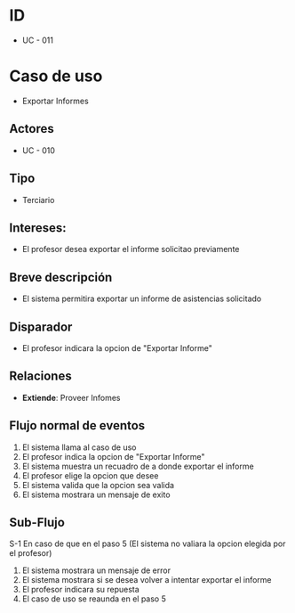# ID
- UC - 011
  
# Caso de uso
- Exportar Informes
   
## Actores
- UC - 010
    
## Tipo 
- Terciario
   
## Intereses:
- El profesor desea exportar el informe solicitao previamente 
  
## Breve descripción
- El sistema permitira exportar un informe de asistencias solicitado
  
## Disparador
- El profesor indicara la opcion de "Exportar Informe"
  
## Relaciones
- **Extiende**: Proveer Infomes

## Flujo normal de eventos
1. El sistema llama al caso de uso
2. El profesor indica la opcion de "Exportar Informe"
3. El sistema muestra un recuadro de a donde exportar el informe
4. El profesor elige la opcion que desee
5. El sistema valida que la opcion sea valida
6. El sistema mostrara un mensaje de exito

## Sub-Flujo 
S-1 En caso de que en el paso 5 (El sistema no valiara la opcion elegida por el profesor)
1. El sistema mostrara un mensaje de error
2. El sistema mostrara si se desea volver a intentar exportar el informe 
3. El profesor indicara su repuesta
4. El caso de uso se reaunda en el paso 5
